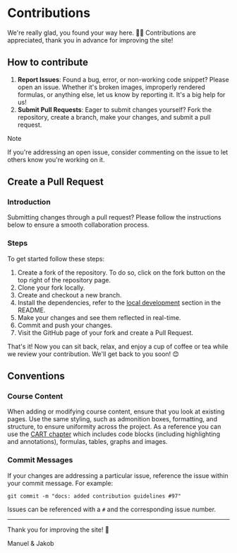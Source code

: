 # Contributions

We're really glad, you found your way here. 👋🏽 Contributions are appreciated, 
thank you in advance for improving the site!

## How to contribute

1. **Report Issues**: Found a bug, error, or non-working code snippet? Please 
open an issue. Whether it's broken images, improperly rendered formulas, or 
anything else, let us know by reporting it. It's a big help for us!
2. **Submit Pull Requests**: Eager to submit changes yourself? 
Fork the repository, create a branch, make your changes, and submit a 
pull request.

> [!NOTE]
> If you're addressing an open issue, consider commenting on the issue to let 
> others know you're working on it.

## Create a Pull Request

### Introduction

Submitting changes through a pull request?
Please follow the instructions below to ensure a smooth collaboration process.

### Steps

To get started follow these steps:

1. Create a fork of the repository. To do so, click on the fork button on the 
top right of the repository page.
2. Clone your fork locally.
3. Create and checkout a new branch.
4. Install the dependencies, refer to the 
    [local development](README.md#local-development) section in the README.
5. Make your changes and see them reflected in real-time.
6. Commit and push your changes.
7. Visit the GitHub page of your fork and create a Pull Request.

That's it! Now you can sit back, relax, and enjoy a cup of coffee or tea while
we review your contribution. We'll get back to you soon! 😊

## Conventions

### Course Content

When adding or modifying course content, ensure that you look at existing 
pages. Use the same styling, such as admonition boxes, formatting, and 
structure, to ensure uniformity across the project. 
As a reference you can use the [CART chapter](docs/data-science/algorithms/supervised/tree-based/cart/)
which includes code blocks (including highlighting and annotations), formulas,
tables, graphs and images. 

### Commit Messages

If your changes are addressing a particular issue, reference the issue within
your commit message. For example:

```plaintext
git commit -m "docs: added contribution guidelines #97"
```

Issues can be referenced with a `#` and the corresponding issue number.

---

Thank you for improving the site! 🚀

Manuel & Jakob
